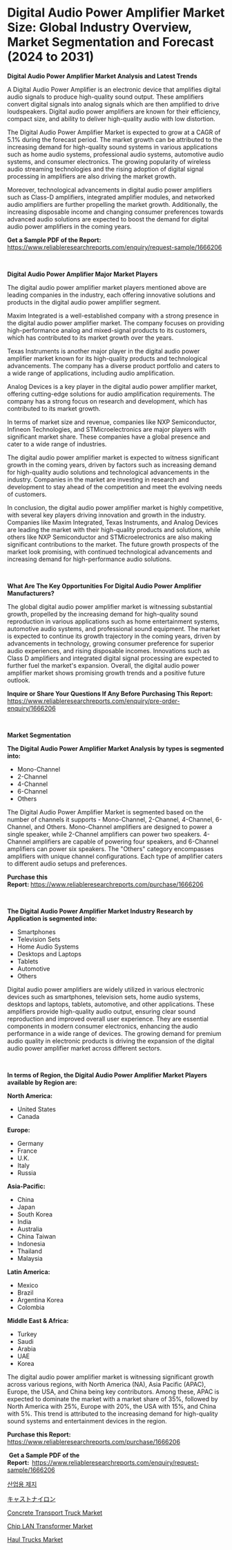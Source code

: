 <p><h1>Digital Audio Power Amplifier Market Size: Global Industry Overview, Market Segmentation and Forecast (2024 to 2031)</h1></p><p><strong>Digital Audio Power Amplifier Market Analysis and Latest Trends</strong></p>
<p><p>A Digital Audio Power Amplifier is an electronic device that amplifies digital audio signals to produce high-quality sound output. These amplifiers convert digital signals into analog signals which are then amplified to drive loudspeakers. Digital audio power amplifiers are known for their efficiency, compact size, and ability to deliver high-quality audio with low distortion.</p><p>The Digital Audio Power Amplifier Market is expected to grow at a CAGR of 5.1% during the forecast period. The market growth can be attributed to the increasing demand for high-quality sound systems in various applications such as home audio systems, professional audio systems, automotive audio systems, and consumer electronics. The growing popularity of wireless audio streaming technologies and the rising adoption of digital signal processing in amplifiers are also driving the market growth.</p><p>Moreover, technological advancements in digital audio power amplifiers such as Class-D amplifiers, integrated amplifier modules, and networked audio amplifiers are further propelling the market growth. Additionally, the increasing disposable income and changing consumer preferences towards advanced audio solutions are expected to boost the demand for digital audio power amplifiers in the coming years.</p></p>
<p><strong>Get a Sample PDF of the Report:&nbsp;</strong> <a href="https://www.reliableresearchreports.com/enquiry/request-sample/1666206">https://www.reliableresearchreports.com/enquiry/request-sample/1666206</a></p>
<p>&nbsp;</p>
<p><strong>Digital Audio Power Amplifier Major Market Players</strong></p>
<p><p>The digital audio power amplifier market players mentioned above are leading companies in the industry, each offering innovative solutions and products in the digital audio power amplifier segment.</p><p>Maxim Integrated is a well-established company with a strong presence in the digital audio power amplifier market. The company focuses on providing high-performance analog and mixed-signal products to its customers, which has contributed to its market growth over the years.</p><p>Texas Instruments is another major player in the digital audio power amplifier market known for its high-quality products and technological advancements. The company has a diverse product portfolio and caters to a wide range of applications, including audio amplification.</p><p>Analog Devices is a key player in the digital audio power amplifier market, offering cutting-edge solutions for audio amplification requirements. The company has a strong focus on research and development, which has contributed to its market growth.</p><p>In terms of market size and revenue, companies like NXP Semiconductor, Infineon Technologies, and STMicroelectronics are major players with significant market share. These companies have a global presence and cater to a wide range of industries.</p><p>The digital audio power amplifier market is expected to witness significant growth in the coming years, driven by factors such as increasing demand for high-quality audio solutions and technological advancements in the industry. Companies in the market are investing in research and development to stay ahead of the competition and meet the evolving needs of customers.</p><p>In conclusion, the digital audio power amplifier market is highly competitive, with several key players driving innovation and growth in the industry. Companies like Maxim Integrated, Texas Instruments, and Analog Devices are leading the market with their high-quality products and solutions, while others like NXP Semiconductor and STMicroelectronics are also making significant contributions to the market. The future growth prospects of the market look promising, with continued technological advancements and increasing demand for high-performance audio solutions.</p></p>
<p>&nbsp;</p>
<p><strong>What Are The Key Opportunities For Digital Audio Power Amplifier Manufacturers?</strong></p>
<p><p>The global digital audio power amplifier market is witnessing substantial growth, propelled by the increasing demand for high-quality sound reproduction in various applications such as home entertainment systems, automotive audio systems, and professional sound equipment. The market is expected to continue its growth trajectory in the coming years, driven by advancements in technology, growing consumer preference for superior audio experiences, and rising disposable incomes. Innovations such as Class D amplifiers and integrated digital signal processing are expected to further fuel the market's expansion. Overall, the digital audio power amplifier market shows promising growth trends and a positive future outlook.</p></p>
<p><strong>Inquire or Share Your Questions If Any Before Purchasing This Report:</strong> <a href="https://www.reliableresearchreports.com/enquiry/pre-order-enquiry/1666206">https://www.reliableresearchreports.com/enquiry/pre-order-enquiry/1666206</a></p>
<p>&nbsp;</p>
<p><strong>Market Segmentation</strong></p>
<p><strong>The Digital Audio Power Amplifier Market Analysis by types is segmented into:</strong></p>
<p><ul><li>Mono-Channel</li><li>2-Channel</li><li>4-Channel</li><li>6-Channel</li><li>Others</li></ul></p>
<p><p>The Digital Audio Power Amplifier Market is segmented based on the number of channels it supports - Mono-Channel, 2-Channel, 4-Channel, 6-Channel, and Others. Mono-Channel amplifiers are designed to power a single speaker, while 2-Channel amplifiers can power two speakers. 4-Channel amplifiers are capable of powering four speakers, and 6-Channel amplifiers can power six speakers. The "Others" category encompasses amplifiers with unique channel configurations. Each type of amplifier caters to different audio setups and preferences.</p></p>
<p><strong>Purchase this Report:&nbsp;</strong><a href="https://www.reliableresearchreports.com/purchase/1666206">https://www.reliableresearchreports.com/purchase/1666206</a></p>
<p>&nbsp;</p>
<p><strong>The Digital Audio Power Amplifier Market Industry Research by Application is segmented into:</strong></p>
<p><ul><li>Smartphones</li><li>Television Sets</li><li>Home Audio Systems</li><li>Desktops and Laptops</li><li>Tablets</li><li>Automotive</li><li>Others</li></ul></p>
<p><p>Digital audio power amplifiers are widely utilized in various electronic devices such as smartphones, television sets, home audio systems, desktops and laptops, tablets, automotive, and other applications. These amplifiers provide high-quality audio output, ensuring clear sound reproduction and improved overall user experience. They are essential components in modern consumer electronics, enhancing the audio performance in a wide range of devices. The growing demand for premium audio quality in electronic products is driving the expansion of the digital audio power amplifier market across different sectors.</p></p>
<p>&nbsp;</p>
<p><strong>In terms of Region, the Digital Audio Power Amplifier Market Players available by Region are:</strong></p>
<p>
    <p> <strong> North America: </strong>
        <ul>
            <li>United States</li>
            <li>Canada</li>
        </ul>
        </p> 
    <p> <strong> Europe: </strong>
        <ul>
            <li>Germany</li>
            <li>France</li>
            <li>U.K.</li>
            <li>Italy</li>
            <li>Russia</li>
        </ul>
        </p> 
    <p> <strong> Asia-Pacific: </strong>
        <ul>
            <li>China</li>
            <li>Japan</li>
            <li>South Korea</li>
            <li>India</li>
            <li>Australia</li>
            <li>China Taiwan</li>
            <li>Indonesia</li>
            <li>Thailand</li>
            <li>Malaysia</li>
        </ul>
        </p> 
    <p> <strong> Latin America: </strong>
        <ul>
            <li>Mexico</li>
            <li>Brazil</li>
            <li>Argentina Korea</li>
            <li>Colombia</li>
        </ul>
        </p> 
    <p> <strong> Middle East & Africa: </strong>
        <ul>
            <li>Turkey</li>
            <li>Saudi</li>
            <li>Arabia</li>
            <li>UAE</li>
            <li>Korea</li>
        </ul>
    </p>
    </p>
<p><p>The digital audio power amplifier market is witnessing significant growth across various regions, with North America (NA), Asia Pacific (APAC), Europe, the USA, and China being key contributors. Among these, APAC is expected to dominate the market with a market share of 35%, followed by North America with 25%, Europe with 20%, the USA with 15%, and China with 5%. This trend is attributed to the increasing demand for high-quality sound systems and entertainment devices in the region.</p></p>
<p><strong>Purchase this Report: </strong><a href="https://www.reliableresearchreports.com/purchase/1666206">https://www.reliableresearchreports.com/purchase/1666206</a></p>
<p>&nbsp;<strong>Get a Sample PDF of the Report:&nbsp;&nbsp;</strong><a href="https://www.reliableresearchreports.com/enquiry/request-sample/1666206">https://www.reliableresearchreports.com/enquiry/request-sample/1666206</a></p>
<p><strong></strong></p>
<p><p><a href="https://github.com/vsckjg50460/Market-Research-Report-List-1/blob/main/499258711352.md">산업용 제지</a></p><p><a href="https://github.com/lrlmopnhwd79300/Market-Research-Report-List-1/blob/main/305748512099.md">キャストナイロン</a></p><p><a href="https://issuu.com/reportprime-2/docs/concrete-transport-truck-market-size-2030.pptx">Concrete Transport Truck Market</a></p><p><a href="https://github.com/lubmix/Market-Research-Report-List-2/blob/main/chip-lan-transformer-market.md">Chip LAN Transformer Market</a></p><p><a href="https://issuu.com/reportprime-2/docs/haul-trucks-market-size-2030.pptx">Haul Trucks Market</a></p></p>